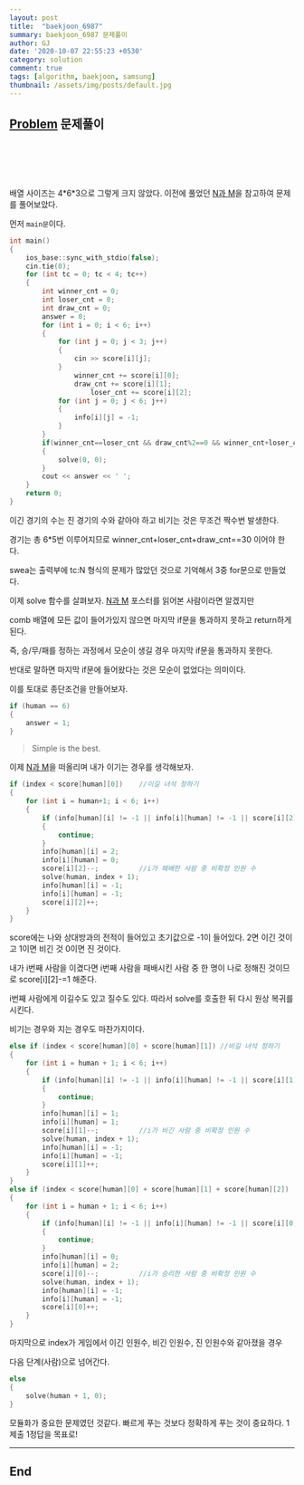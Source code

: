 ```yaml
---
layout: post
title:  "baekjoon_6987"
summary: baekjoon_6987 문제풀이
author: GJ
date: '2020-10-07 22:55:23 +0530'
category: solution
comment: true
tags: [algorithm, baekjoon, samsung]
thumbnail: /assets/img/posts/default.jpg
---
```


## [Problem](https://www.acmicpc.net/problem/6987) 문제풀이

#  　

배열 사이즈는 4\*6*3으로 그렇게 크지 않았다. 이전에 풀었던 [N과 M](../N과M)을 참고하여 문제를 풀어보았다.

먼저 `main문`이다.

```cpp
int main()
{
	ios_base::sync_with_stdio(false);
	cin.tie(0);
	for (int tc = 0; tc < 4; tc++)
	{
		int winner_cnt = 0;
		int loser_cnt = 0;
		int draw_cnt = 0;
		answer = 0;
		for (int i = 0; i < 6; i++)
		{
			for (int j = 0; j < 3; j++)
			{
				cin >> score[i][j];
			}
		        winner_cnt += score[i][0];
		        draw_cnt += score[i][1];
	    	        loser_cnt += score[i][2];
			for (int j = 0; j < 6; j++)
			{
				info[i][j] = -1;
			}
		}
		if(winner_cnt==loser_cnt && draw_cnt%2==0 && winner_cnt+loser_cnt+draw_cnt==30)
		{
		    solve(0, 0);
		}
		cout << answer << ' ';
	}
	return 0;
}
```

이긴 경기의 수는 진 경기의 수와 같아야 하고 비기는 것은 무조건 짝수번 발생한다.

경기는 총 6*5번 이루어지므로 winner_cnt+loser_cnt+draw_cnt==30 이어야 한다.

swea는 출력부에 tc:N 형식의 문제가 많았던 것으로 기억해서 3중 for문으로 만들었다.

이제 solve 함수를 살펴보자. [N과 M](../N과M) 포스터를 읽어본 사람이라면 알겠지만

comb 배열에 모든 값이 들어가있지 않으면 마지막 if문을 통과하지 못하고 return하게 된다.

즉, 승/무/패를 정하는 과정에서 모순이 생길 경우 마지막 if문을 통과하지 못한다.

반대로 말하면 마지막 if문에 들어왔다는 것은 모순이 없었다는 의미이다.

이를 토대로 종단조건을 만들어보자.


```cpp
if (human == 6)
{
    answer = 1;
}
```

> Simple is the best.

이제 [N과 M](../N과M)을 떠올리며 내가 이기는 경우를 생각해보자. 

```cpp
if (index < score[human][0])	//이길 녀석 정하기
{
    for (int i = human+1; i < 6; i++)
    {
        if (info[human][i] != -1 || info[i][human] != -1 || score[i][2]<=0)
        {
            continue;
        }
        info[human][i] = 2;
        info[i][human] = 0;
        score[i][2]--;          //i가 패배한 사람 중 비확정 인원 수
        solve(human, index + 1);
        info[human][i] = -1;
        info[i][human] = -1;
        score[i][2]++;
    }
}
```

score에는 나와 상대방과의 전적이 들어있고 초기값으로 -1이 들어있다. 2면 이긴 것이고 1이면 비긴 것 0이면 진 것이다.

내가 i번째 사람을 이겼다면 i번째 사람을 패배시킨 사람 중 한 명이 나로 정해진 것이므로 score[i][2]-=1 해준다.

i번째 사람에게 이길수도 있고 질수도 있다. 따라서 solve를 호출한 뒤 다시 원상 복귀를 시킨다.

비기는 경우와 지는 경우도 마찬가지이다.


```cpp
else if (index < score[human][0] + score[human][1])	//비길 녀석 정하기
{
    for (int i = human + 1; i < 6; i++)
    {
        if (info[human][i] != -1 || info[i][human] != -1 || score[i][1] <= 0)
        {
            continue;
        }
        info[human][i] = 1;
        info[i][human] = 1;
        score[i][1]--;          //i가 비긴 사람 중 비확정 인원 수
        solve(human, index + 1);
        info[human][i] = -1;
        info[i][human] = -1;
        score[i][1]++;
    }
}
else if (index < score[human][0] + score[human][1] + score[human][2])	//질 녀석 정하기
{
    for (int i = human + 1; i < 6; i++)
    {
        if (info[human][i] != -1 || info[i][human] != -1 || score[i][0] <= 0)
        {
            continue;
        }
        info[human][i] = 0;
        info[i][human] = 2;
        score[i][0]--;          //i가 승리한 사람 중 비확정 인원 수
        solve(human, index + 1);
        info[human][i] = -1;
        info[i][human] = -1;
        score[i][0]++;
    }
}
```

마지막으로 index가 게임에서 이긴 인원수, 비긴 인원수, 진 인원수와 같아졌을 경우

다음 단계(사람)으로 넘어간다.

```cpp
else
{
    solve(human + 1, 0);
}
```

모듈화가 중요한 문제였던 것같다. 빠르게 푸는 것보다 정확하게 푸는 것이 중요하다. 1제출 1정답을 목표로!

---
## End
